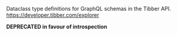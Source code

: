 Dataclass type definitions for GraphQL schemas in the Tibber API. https://developer.tibber.com/explorer

**DEPRECATED in favour of introspection**